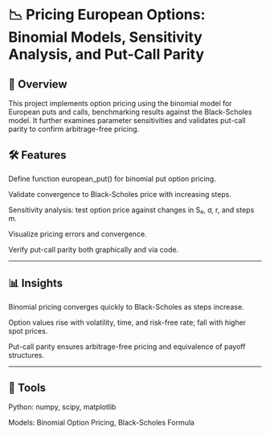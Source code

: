 # 📉 Pricing European Options: Binomial Models, Sensitivity Analysis, and Put-Call Parity
## 📌 Overview

This project implements option pricing using the binomial model for European puts and calls, benchmarking results against the Black-Scholes model. It further examines parameter sensitivities and validates put-call parity to confirm arbitrage-free pricing.

## 🛠 Features

Define function european_put() for binomial put option pricing.

Validate convergence to Black-Scholes price with increasing steps.

Sensitivity analysis: test option price against changes in S₀, σ, r, and steps m.

Visualize pricing errors and convergence.

Verify put-call parity both graphically and via code.

---

## 📊 Insights

Binomial pricing converges quickly to Black-Scholes as steps increase.

Option values rise with volatility, time, and risk-free rate; fall with higher spot prices.

Put-call parity ensures arbitrage-free pricing and equivalence of payoff structures.

---

## 🚀 Tools

Python: numpy, scipy, matplotlib

Models: Binomial Option Pricing, Black-Scholes Formula
